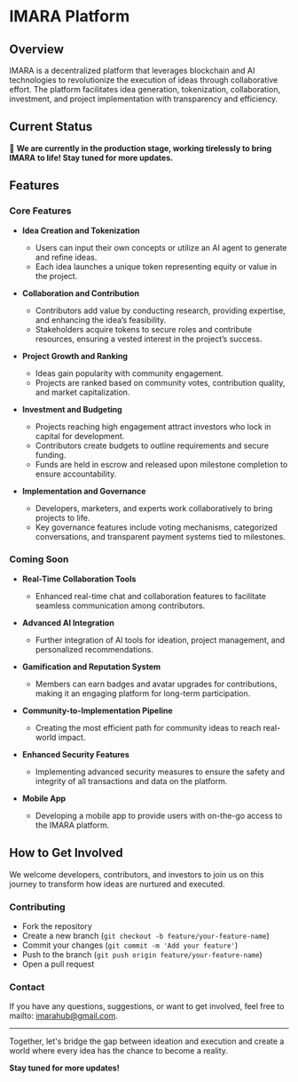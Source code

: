 # IMARA Platform

## Overview

IMARA is a decentralized platform that leverages blockchain and AI technologies to revolutionize the execution of ideas through collaborative effort. The platform facilitates idea generation, tokenization, collaboration, investment, and project implementation with transparency and efficiency.

## Current Status

🚧 **We are currently in the production stage, working tirelessly to bring IMARA to life! Stay tuned for more updates.**

## Features

### Core Features

- **Idea Creation and Tokenization**
  - Users can input their own concepts or utilize an AI agent to generate and refine ideas.
  - Each idea launches a unique token representing equity or value in the project.

- **Collaboration and Contribution**
  - Contributors add value by conducting research, providing expertise, and enhancing the idea’s feasibility.
  - Stakeholders acquire tokens to secure roles and contribute resources, ensuring a vested interest in the project’s success.

- **Project Growth and Ranking**
  - Ideas gain popularity with community engagement.
  - Projects are ranked based on community votes, contribution quality, and market capitalization.

- **Investment and Budgeting**
  - Projects reaching high engagement attract investors who lock in capital for development.
  - Contributors create budgets to outline requirements and secure funding.
  - Funds are held in escrow and released upon milestone completion to ensure accountability.

- **Implementation and Governance**
  - Developers, marketers, and experts work collaboratively to bring projects to life.
  - Key governance features include voting mechanisms, categorized conversations, and transparent payment systems tied to milestones.

### Coming Soon

- **Real-Time Collaboration Tools**
  - Enhanced real-time chat and collaboration features to facilitate seamless communication among contributors.

- **Advanced AI Integration**
  - Further integration of AI tools for ideation, project management, and personalized recommendations.

- **Gamification and Reputation System**
  - Members can earn badges and avatar upgrades for contributions, making it an engaging platform for long-term participation.

- **Community-to-Implementation Pipeline**
  - Creating the most efficient path for community ideas to reach real-world impact.

- **Enhanced Security Features**
  - Implementing advanced security measures to ensure the safety and integrity of all transactions and data on the platform.

- **Mobile App**
  - Developing a mobile app to provide users with on-the-go access to the IMARA platform.

## How to Get Involved

We welcome developers, contributors, and investors to join us on this journey to transform how ideas are nurtured and executed.

### Contributing

- Fork the repository
- Create a new branch (`git checkout -b feature/your-feature-name`)
- Commit your changes (`git commit -m 'Add your feature'`)
- Push to the branch (`git push origin feature/your-feature-name`)
- Open a pull request

### Contact

If you have any questions, suggestions, or want to get involved, feel free to mailto: imarahub@gmail.com.

---

Together, let's bridge the gap between ideation and execution and create a world where every idea has the chance to become a reality.

**Stay tuned for more updates!**

